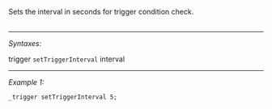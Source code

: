 Sets the interval in seconds for trigger condition check.<br><br>


---
*Syntaxes:*

trigger `setTriggerInterval` interval

---
*Example 1:*

```sqf
_trigger setTriggerInterval 5;
```